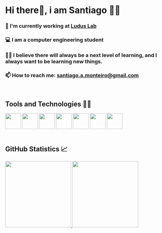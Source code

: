 
# Hi there👋, i am Santiago 👨‍💻


### 🧠️ I'm currently working at [Ludus Lab](https://br.linkedin.com/company/ludus-lab)
### 💻️ I am a computer engineering student
### 👨‍🚀️ I believe there will always be a next level of learning, and I always want to be learning new things.
### 📫 How to reach me: santiago.a.monteiro@gmail.com

<br />

## Tools and Technologies 👨‍🔧

<div>
  <img src="https://cdn.jsdelivr.net/gh/devicons/devicon/icons/react/react-original.svg" height="50" width="50" />
  <img src="https://cdn.jsdelivr.net/gh/devicons/devicon/icons/nodejs/nodejs-original.svg" height="50" width="50"  />
  <img src="https://cdn.jsdelivr.net/gh/devicons/devicon/icons/typescript/typescript-plain.svg" height="50" width="50" />
  <img src="https://cdn.jsdelivr.net/gh/devicons/devicon/icons/javascript/javascript-plain.svg" height="50" width="50" />
  <img src="https://cdn.jsdelivr.net/gh/devicons/devicon/icons/html5/html5-plain.svg" height="50" width="50" />
  <img src="https://cdn.jsdelivr.net/gh/devicons/devicon/icons/css3/css3-plain.svg" height="50" width="50" />
  <img src="https://cdn.jsdelivr.net/gh/devicons/devicon/icons/git/git-original.svg" height="50" width="50" />
</div>

<br />

## GitHub Statistics 📈️ 

<div>
  <a href="https://github.com/santiagoMonteiro">
  <img height="210em" src="https://github-readme-stats.vercel.app/api?username=santiagoMonteiro&show_icons=true&theme=github_dark&include_all_commits=true&count_private=true"/>
  <img height="210em" src="https://github-readme-stats.vercel.app/api/top-langs/?username=santiagoMonteiro&layout=compact&langs_count=7&theme=github_dark"/>
</div>
